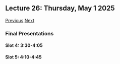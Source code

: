 ## Lecture 26: Thursday, May 1 2025

[Previous](/course/spring2025-utsa/lectures/L25) [Next](/course/spring2025-utsa/lectures/L27)

### Final Presentations

#### Slot 4: 3:30-4:05

#### Slot 5: 4:10-4:45
